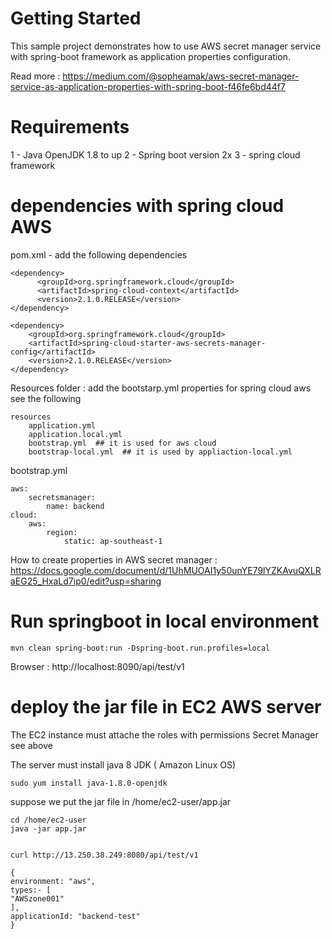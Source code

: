 # Getting Started

This sample project demonstrates how to use AWS secret manager service with spring-boot framework as application properties configuration.

Read more : https://medium.com/@sopheamak/aws-secret-manager-service-as-application-properties-with-spring-boot-f46fe6bd44f7


# Requirements
1 - Java OpenJDK 1.8 to up
2 - Spring boot version 2x
3 - spring cloud framework

# dependencies with spring cloud AWS

pom.xml - add the following dependencies
````
<dependency>
      <groupId>org.springframework.cloud</groupId>
      <artifactId>spring-cloud-context</artifactId>
      <version>2.1.0.RELEASE</version>
</dependency>

<dependency>
    <groupId>org.springframework.cloud</groupId>
    <artifactId>spring-cloud-starter-aws-secrets-manager-config</artifactId>
    <version>2.1.0.RELEASE</version>
</dependency>
````

Resources folder : add the bootstarp.yml properties for spring cloud aws see the following
````
resources
    application.yml
    application.local.yml
    bootstrap.yml  ## it is used for aws cloud
    bootstrap-local.yml  ## it is used by appliaction-local.yml
````
bootstrap.yml
````
aws:
    secretsmanager:
        name: backend
cloud:
    aws:
        region:
            static: ap-southeast-1

````

How to create properties in AWS secret manager : https://docs.google.com/document/d/1UhMUOAI1y50unYE79lYZKAvuQXLRaEG25_HxaLd7ip0/edit?usp=sharing


# Run springboot in local environment

````
mvn clean spring-boot:run -Dspring-boot.run.profiles=local
````
Browser : http://localhost:8090/api/test/v1

# deploy the jar file in EC2 AWS server

The EC2 instance must attache the roles with permissions Secret Manager see above

The server must install java 8 JDK ( Amazon Linux OS)


````
sudo yum install java-1.8.0-openjdk
````

suppose we put the jar file in /home/ec2-user/app.jar

````
cd /home/ec2-user
java -jar app.jar


````



````
curl http://13.250.38.249:8080/api/test/v1

{
environment: "aws",
types:- [
"AWSzone001"
],
applicationId: "backend-test"
}

````
